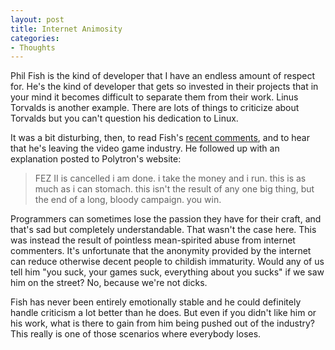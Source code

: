 ```yaml
---
layout: post
title: Internet Animosity
categories:
- Thoughts
---
```


Phil Fish is the kind of developer that I have an endless amount of respect for. He's the kind of developer that gets so invested in their projects that in your mind it becomes difficult to separate them from their work. Linus Torvalds is another example. There are lots of things to criticize about Torvalds but you can't question his dedication to Linux.

It was a bit disturbing, then, to read Fish's <a href="http://www.destructoid.com/phil-fish-has-meltdown-on-twitter-rashly-cancels-fez-ii-258869.phtml" target="_blank">recent comments</a>, and to hear that he's leaving the video game industry. He followed up with an explanation posted to Polytron's website:

<blockquote><p>FEZ II is cancelled
i am done.
i take the money and i run.
this is as much as i can stomach.
this isn't the result of any one big thing, but the end of a long, bloody campaign.
you win.</p></blockquote>
Programmers can sometimes lose the passion they have for their craft, and that's sad but completely understandable. That wasn't the case here. This was instead the result of pointless mean-spirited abuse from internet commenters. It's unfortunate that the anonymity provided by the internet can reduce otherwise decent people to childish immaturity. Would any of us tell him "you suck, your games suck, everything about you sucks" if we saw him on the street? No, because we're not dicks. 

Fish has never been entirely emotionally stable and he could definitely handle criticism a lot better than he does. But even if you didn't like him or his work, what is there to gain from him being pushed out of the industry? This really is one of those scenarios where everybody loses.